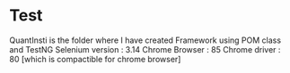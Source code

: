 # Test
QuantInsti is the folder where I have created Framework using POM class and TestNG
Selenium version : 3.14
Chrome Browser : 85 
Chrome driver : 80 [which is compactible for chrome browser]
